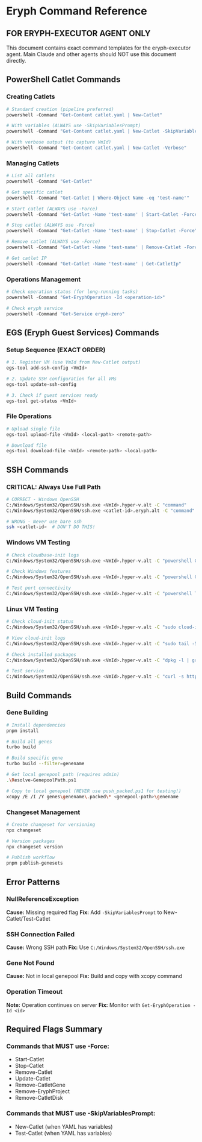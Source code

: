 # Eryph Command Reference

## FOR ERYPH-EXECUTOR AGENT ONLY

This document contains exact command templates for the eryph-executor agent.
Main Claude and other agents should NOT use this document directly.

## PowerShell Catlet Commands

### Creating Catlets
```powershell
# Standard creation (pipeline preferred)
powershell -Command "Get-Content catlet.yaml | New-Catlet"

# With variables (ALWAYS use -SkipVariablesPrompt)
powershell -Command "Get-Content catlet.yaml | New-Catlet -SkipVariablesPrompt"

# With verbose output (to capture VmId)
powershell -Command "Get-Content catlet.yaml | New-Catlet -Verbose"
```

### Managing Catlets
```powershell
# List all catlets
powershell -Command "Get-Catlet"

# Get specific catlet
powershell -Command "Get-Catlet | Where-Object Name -eq 'test-name'"

# Start catlet (ALWAYS use -Force)
powershell -Command "Get-Catlet -Name 'test-name' | Start-Catlet -Force"

# Stop catlet (ALWAYS use -Force)
powershell -Command "Get-Catlet -Name 'test-name' | Stop-Catlet -Force"

# Remove catlet (ALWAYS use -Force)
powershell -Command "Get-Catlet -Name 'test-name' | Remove-Catlet -Force"

# Get catlet IP
powershell -Command "Get-Catlet -Name 'test-name' | Get-CatletIp"
```

### Operations Management
```powershell
# Check operation status (for long-running tasks)
powershell -Command "Get-EryphOperation -Id <operation-id>"

# Check eryph service
powershell -Command "Get-Service eryph-zero"
```

## EGS (Eryph Guest Services) Commands

### Setup Sequence (EXACT ORDER)
```bash
# 1. Register VM (use VmId from New-Catlet output)
egs-tool add-ssh-config <VmId>

# 2. Update SSH configuration for all VMs
egs-tool update-ssh-config

# 3. Check if guest services ready
egs-tool get-status <VmId>
```

### File Operations
```bash
# Upload single file
egs-tool upload-file <VmId> <local-path> <remote-path>

# Download file
egs-tool download-file <VmId> <remote-path> <local-path>
```

## SSH Commands

### CRITICAL: Always Use Full Path
```bash
# CORRECT - Windows OpenSSH
C:/Windows/System32/OpenSSH/ssh.exe <VmId>.hyper-v.alt -C "command"
C:/Windows/System32/OpenSSH/ssh.exe <catlet-id>.eryph.alt -C "command"

# WRONG - Never use bare ssh
ssh <catlet-id>  # DON'T DO THIS!
```

### Windows VM Testing
```bash
# Check cloudbase-init logs
C:/Windows/System32/OpenSSH/ssh.exe <VmId>.hyper-v.alt -C "powershell Get-Content 'C:\Program Files\Cloudbase Solutions\Cloudbase-Init\log\cloudbase-init.log' -Tail 20"

# Check Windows features
C:/Windows/System32/OpenSSH/ssh.exe <VmId>.hyper-v.alt -C "powershell Get-WindowsFeature Web-Server"

# Test port connectivity
C:/Windows/System32/OpenSSH/ssh.exe <VmId>.hyper-v.alt -C "powershell Test-NetConnection localhost -Port 8080"
```

### Linux VM Testing
```bash
# Check cloud-init status
C:/Windows/System32/OpenSSH/ssh.exe <VmId>.hyper-v.alt -C "sudo cloud-init status"

# View cloud-init logs
C:/Windows/System32/OpenSSH/ssh.exe <VmId>.hyper-v.alt -C "sudo tail -50 /var/log/cloud-init-output.log"

# Check installed packages
C:/Windows/System32/OpenSSH/ssh.exe <VmId>.hyper-v.alt -C "dpkg -l | grep nginx"

# Test service
C:/Windows/System32/OpenSSH/ssh.exe <VmId>.hyper-v.alt -C "curl -s http://localhost"
```

## Build Commands

### Gene Building
```bash
# Install dependencies
pnpm install

# Build all genes
turbo build

# Build specific gene
turbo build --filter=genename

# Get local genepool path (requires admin)
.\Resolve-GenepoolPath.ps1

# Copy to local genepool (NEVER use push_packed.ps1 for testing!)
xcopy /E /I /Y genes\genename\.packed\* <genepool-path>\genename
```

### Changeset Management
```bash
# Create changeset for versioning
npx changeset

# Version packages
npx changeset version

# Publish workflow
pnpm publish-genesets
```

## Error Patterns

### NullReferenceException
**Cause:** Missing required flag
**Fix:** Add `-SkipVariablesPrompt` to New-Catlet/Test-Catlet

### SSH Connection Failed
**Cause:** Wrong SSH path
**Fix:** Use `C:/Windows/System32/OpenSSH/ssh.exe`

### Gene Not Found
**Cause:** Not in local genepool
**Fix:** Build and copy with xcopy command

### Operation Timeout
**Note:** Operation continues on server
**Fix:** Monitor with `Get-EryphOperation -Id <id>`

## Required Flags Summary

### Commands that MUST use -Force:
- Start-Catlet
- Stop-Catlet
- Remove-Catlet
- Update-Catlet
- Remove-CatletGene
- Remove-EryphProject
- Remove-CatletDisk

### Commands that MUST use -SkipVariablesPrompt:
- New-Catlet (when YAML has variables)
- Test-Catlet (when YAML has variables)